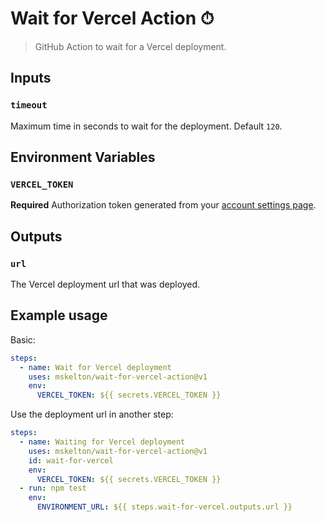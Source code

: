 # Wait for Vercel Action ⏱

> GitHub Action to wait for a Vercel deployment.

## Inputs

### `timeout`

Maximum time in seconds to wait for the deployment. Default `120`.

## Environment Variables

### `VERCEL_TOKEN`

**Required** Authorization token generated from your [account settings page](https://vercel.com/account/tokens).

## Outputs

### `url`

The Vercel deployment url that was deployed.

## Example usage

Basic:

```yaml
steps:
  - name: Wait for Vercel deployment
    uses: mskelton/wait-for-vercel-action@v1
    env:
      VERCEL_TOKEN: ${{ secrets.VERCEL_TOKEN }}
```

Use the deployment url in another step:

```yaml
steps:
  - name: Waiting for Vercel deployment
    uses: mskelton/wait-for-vercel-action@v1
    id: wait-for-vercel
    env:
      VERCEL_TOKEN: ${{ secrets.VERCEL_TOKEN }}
  - run: npm test
    env:
      ENVIRONMENT_URL: ${{ steps.wait-for-vercel.outputs.url }}
```
